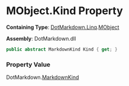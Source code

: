 # MObject\.Kind Property

**Containing Type**: [DotMarkdown.Linq](../../README.md)\.[MObject](../README.md)

**Assembly**: DotMarkdown\.dll

```csharp
public abstract MarkdownKind Kind { get; }
```

### Property Value

DotMarkdown\.[MarkdownKind](../../../MarkdownKind/README.md)

